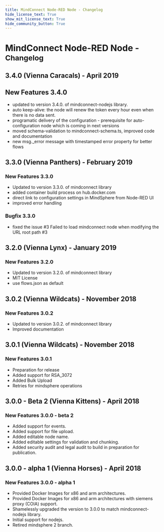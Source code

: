 ```yaml
---
title: MindConnect Node-RED Node - Changelog
hide_license_text: True
show_mit_license_text: True
hide_community_button: True
---
```


# MindConnect Node-RED Node - <small>Changelog</small>

## 3.4.0 (Vienna Caracals) - April 2019

## New Features 3.4.0

- updated to version 3.4.0. of mindconnect-nodejs library.
- auto keep-alive: the node will renew the token every hour even when there is no data sent.
- programatic delivery of the configuration - prerequisite for auto-configuration node which is coming in next versions
- moved schema-validation to mindconnect-schema.ts, improved code and documentation
- new msg._error message with timestamped error property for better flows

## 3.3.0 (Vienna Panthers) - February 2019

### New Features 3.3.0

- Updated to version 3.3.0. of mindconnect library
- added container build process on hub.docker.com
- direct link to configuration settings in MindSphere from Node-RED UI
- improved error handling

### Bugfix 3.3.0

- fixed the issue #3 Failed to load mindconnect node when modifying the URL root path #3

## 3.2.0 (Vienna Lynx) - January 2019

### New Features 3.2.0

- Updated to version 3.2.0. of mindconnect library
- MIT License
- use flows.json as default

## 3.0.2 (Vienna Wildcats) - November 2018

### New Features 3.0.2

- Updated to version 3.0.2. of mindconnect library
- Improved documentation

## 3.0.1 (Vienna Wildcats) - November 2018

### New Features 3.0.1

- Preparation for release
- Added support for RSA_3072
- Added Bulk Upload
- Retries for mindsphere operations

## 3.0.0 - Beta 2 (Vienna Kittens) - April 2018

### New Features 3.0.0 - beta 2

- Added support for events.
- Added support for file upload.
- Added editable node name.
- Added editable settings for validation and chunking.
- Added security audit and legal audit to build in preparation for publication.

## 3.0.0 - alpha 1 (Vienna Horses) - April 2018

### New Features 3.0.0 - alpha 1

- Provided Docker Images for x86 and arm architectures.
- Provided Docker Images for x86 and arm architectures with siemens proxy (COIA) support.
- Shamelessly upgraded the version to 3.0.0 to match mindconnect-nodejs library.
- Initial support for nodejs.
- Retired mindsphere 2 branch.
